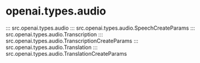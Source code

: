 # openai.types.audio

::: src.openai.types.audio
::: src.openai.types.audio.SpeechCreateParams
::: src.openai.types.audio.Transcription
::: src.openai.types.audio.TranscriptionCreateParams
::: src.openai.types.audio.Translation
::: src.openai.types.audio.TranslationCreateParams

